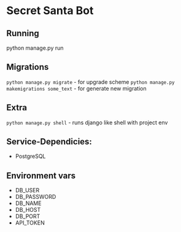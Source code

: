 # Secret Santa Bot

## Running
python manage.py run

## Migrations
`python manage.py migrate` - for upgrade scheme
`python manage.py makemigrations some_text` - for generate new migration

## Extra
`python manage.py shell` - runs django like shell with project env

## Service-Dependicies:
- PostgreSQL

## Environment vars
- DB_USER
- DB_PASSWORD
- DB_NAME
- DB_HOST
- DB_PORT
- API_TOKEN
